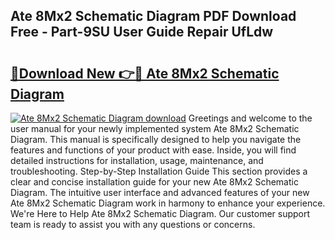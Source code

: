 ## Ate 8Mx2 Schematic Diagram PDF Download Free - Part-9SU User Guide Repair UfLdw

# <h2><a href="http://dflpmpz.blite.top/?on=Ate+8Mx2+Schematic+Diagram">🔗Download New 👉🔴 Ate 8Mx2 Schematic Diagram</a></h2>

[![Ate 8Mx2 Schematic Diagram download](https://i.imgur.com/lujVjoI.png)](http://dflpmpz.blite.top/?on=Ate+8Mx2+Schematic+Diagram)
Greetings and welcome to the user manual for your newly implemented system Ate 8Mx2 Schematic Diagram. This manual is specifically designed to help you navigate the features and functions of your product with ease. Inside, you will find detailed instructions for installation, usage, maintenance, and troubleshooting. Step-by-Step Installation Guide This section provides a clear and concise installation guide for your new Ate 8Mx2 Schematic Diagram. The intuitive user interface and advanced features of your new Ate 8Mx2 Schematic Diagram work in harmony to enhance your experience. We're Here to Help Ate 8Mx2 Schematic Diagram. Our customer support team is ready to assist you with any questions or concerns.
